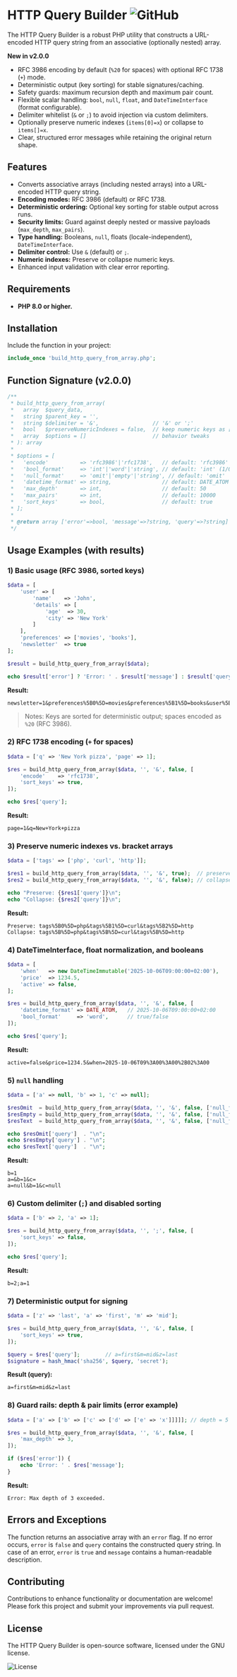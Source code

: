 # HTTP Query Builder ![GitHub](https://img.shields.io/badge/version-v2.0.0-blue)

The HTTP Query Builder is a robust PHP utility that constructs a URL-encoded HTTP query string from an associative (optionally nested) array.

**New in v2.0.0**
- RFC 3986 encoding by default (`%20` for spaces) with optional RFC 1738 (`+`) mode.
- Deterministic output (key sorting) for stable signatures/caching.
- Safety guards: maximum recursion depth and maximum pair count.
- Flexible scalar handling: `bool`, `null`, `float`, and `DateTimeInterface` (format configurable).
- Delimiter whitelist (`&` or `;`) to avoid injection via custom delimiters.
- Optionally preserve numeric indexes (`items[0]=x`) or collapse to `items[]=x`.
- Clear, structured error messages while retaining the original return shape.



## Features

- Converts associative arrays (including nested arrays) into a URL-encoded HTTP query string.
- **Encoding modes:** RFC 3986 (default) or RFC 1738.
- **Deterministic ordering:** Optional key sorting for stable output across runs.
- **Security limits:** Guard against deeply nested or massive payloads (`max_depth`, `max_pairs`).
- **Type handling:** Booleans, `null`, floats (locale-independent), `DateTimeInterface`.
- **Delimiter control:** Use `&` (default) or `;`.
- **Numeric indexes:** Preserve or collapse numeric keys.
- Enhanced input validation with clear error reporting.

## Requirements

- **PHP 8.0 or higher.**

## Installation

Include the function in your project:

```php
include_once 'build_http_query_from_array.php';
````

## Function Signature (v2.0.0)

```php
/**
 * build_http_query_from_array(
 *   array  $query_data,
 *   string $parent_key = '',
 *   string $delimiter = '&',                 // '&' or ';'
 *   bool   $preserveNumericIndexes = false,  // keep numeric keys as [0], [1], ...
 *   array  $options = []                     // behavior tweaks
 * ): array
 *
 * $options = [
 *   'encode'          => 'rfc3986'|'rfc1738',   // default: 'rfc3986'
 *   'bool_format'     => 'int'|'word'|'string', // default: 'int' (1/0)
 *   'null_format'     => 'omit'|'empty'|'string', // default: 'omit'
 *   'datetime_format' => string,                // default: DATE_ATOM
 *   'max_depth'       => int,                   // default: 50
 *   'max_pairs'       => int,                   // default: 10000
 *   'sort_keys'       => bool,                  // default: true
 * ];
 *
 * @return array ['error'=>bool, 'message'=>?string, 'query'=>?string]
 */
```



## Usage Examples (with results)

### 1) Basic usage (RFC 3986, sorted keys)

```php
$data = [
    'user' => [
        'name'    => 'John',
        'details' => [
            'age'  => 30,
            'city' => 'New York'
        ]
    ],
    'preferences' => ['movies', 'books'],
    'newsletter'  => true
];

$result = build_http_query_from_array($data);

echo $result['error'] ? 'Error: ' . $result['message'] : $result['query'];
```

**Result:**

```
newsletter=1&preferences%5B0%5D=movies&preferences%5B1%5D=books&user%5Bdetails%5D%5Bage%5D=30&user%5Bdetails%5D%5Bcity%5D=New%20York&user%5Bname%5D=John
```

> Notes: Keys are sorted for deterministic output; spaces encoded as `%20` (RFC 3986).



### 2) RFC 1738 encoding (`+` for spaces)

```php
$data = ['q' => 'New York pizza', 'page' => 1];

$res = build_http_query_from_array($data, '', '&', false, [
    'encode'    => 'rfc1738',
    'sort_keys' => true,
]);

echo $res['query'];
```

**Result:**

```
page=1&q=New+York+pizza
```



### 3) Preserve numeric indexes vs. bracket arrays

```php
$data = ['tags' => ['php', 'curl', 'http']];

$res1 = build_http_query_from_array($data, '', '&', true);  // preserve indexes
$res2 = build_http_query_from_array($data, '', '&', false); // collapse to []

echo "Preserve: {$res1['query']}\n";
echo "Collapse: {$res2['query']}\n";
```

**Result:**

```
Preserve: tags%5B0%5D=php&tags%5B1%5D=curl&tags%5B2%5D=http
Collapse: tags%5B%5D=php&tags%5B%5D=curl&tags%5B%5D=http
```



### 4) DateTimeInterface, float normalization, and booleans

```php
$data = [
    'when'   => new DateTimeImmutable('2025-10-06T09:00:00+02:00'),
    'price'  => 1234.5,
    'active' => false,
];

$res = build_http_query_from_array($data, '', '&', false, [
    'datetime_format' => DATE_ATOM,   // 2025-10-06T09:00:00+02:00
    'bool_format'     => 'word',      // true/false
]);

echo $res['query'];
```

**Result:**

```
active=false&price=1234.5&when=2025-10-06T09%3A00%3A00%2B02%3A00
```



### 5) `null` handling

```php
$data = ['a' => null, 'b' => 1, 'c' => null];

$resOmit  = build_http_query_from_array($data, '', '&', false, ['null_format' => 'omit']);
$resEmpty = build_http_query_from_array($data, '', '&', false, ['null_format' => 'empty']);
$resText  = build_http_query_from_array($data, '', '&', false, ['null_format' => 'string']);

echo $resOmit['query']  . "\n";
echo $resEmpty['query'] . "\n";
echo $resText['query']  . "\n";
```

**Result:**

```
b=1
a=&b=1&c=
a=null&b=1&c=null
```



### 6) Custom delimiter (`;`) and disabled sorting

```php
$data = ['b' => 2, 'a' => 1];

$res = build_http_query_from_array($data, '', ';', false, [
    'sort_keys' => false,
]);

echo $res['query'];
```

**Result:**

```
b=2;a=1
```



### 7) Deterministic output for signing

```php
$data = ['z' => 'last', 'a' => 'first', 'm' => 'mid'];

$res = build_http_query_from_array($data, '', '&', false, [
    'sort_keys' => true,
]);

$query = $res['query'];        // a=first&m=mid&z=last
$signature = hash_hmac('sha256', $query, 'secret');
```

**Result (query):**

```
a=first&m=mid&z=last
```



### 8) Guard rails: depth & pair limits (error example)

```php
$data = ['a' => ['b' => ['c' => ['d' => ['e' => 'x']]]]]; // depth = 5

$res = build_http_query_from_array($data, '', '&', false, [
    'max_depth' => 3,
]);

if ($res['error']) {
    echo 'Error: ' . $res['message'];
}
```

**Result:**

```
Error: Max depth of 3 exceeded.
```



## Errors and Exceptions

The function returns an associative array with an `error` flag. If no error occurs, `error` is `false` and `query` contains the constructed query string. In case of an error, `error` is `true` and `message` contains a human-readable description.



## Contributing

Contributions to enhance functionality or documentation are welcome! Please fork this project and submit your improvements via pull request.



## License

The HTTP Query Builder is open-source software, licensed under the GNU license.

![License](https://img.shields.io/github/license/wera-as/http-query-builder)

